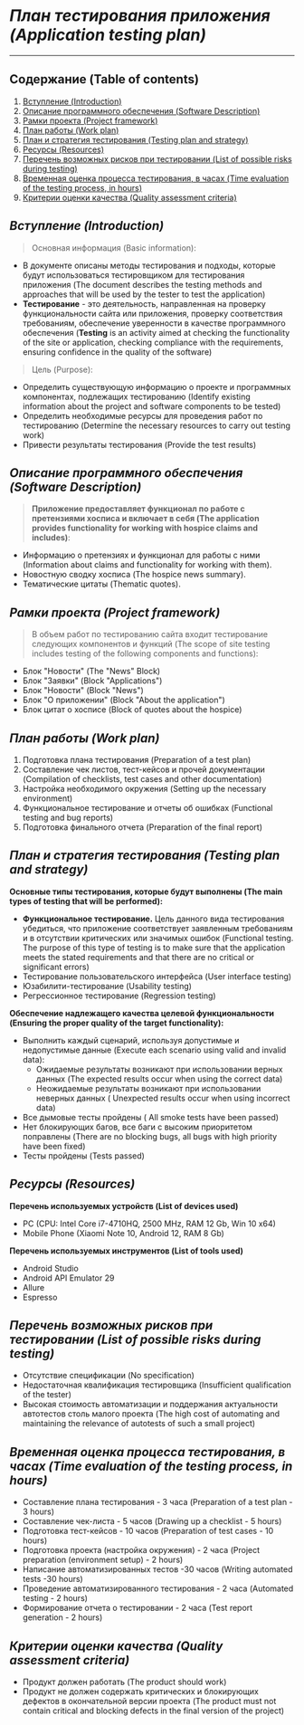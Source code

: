 # ***План тестирования приложения (Application testing plan)***
***
 
## Содержание (Table of contents)

1.  [Вступление (Introduction)](#Вступление-(Introduction))
2.  [Описание программного обеспечения (Software Description)](#Описание-программного-обеспечения-(Software-Description))
3.  [Рамки проекта (Project framework)](#Рамки-проекта-(Project-framework))
4.  [План работы (Work plan)](#План-работы-(Work-plan))
5.  [План и стратегия тестирования (Testing plan and strategy)](#План-и-стратегия-тестирования-(Testing-plan-and-strategy))
6.  [Ресурсы (Resources)](#Ресурсы-(Resources))
7.  [Перечень возможных рисков при тестировании (List of possible risks during testing)](#Перечень-возможных-рисков-при-тестировании-(List-of-possible-risks-uring-testing))
8.  [Временная оценка процесса тестирования, в часах (Time evaluation of the testing process, in hours)](#Временная-оценка-процесса-тестирования,-в-часах-(Time-evaluation-of-the-testing-process,-in-hours))
9.  [Критерии оценки качества (Quality assessment criteria)](#Критерии-оценки-качества-(Quality-assessment-criteria))

## ***Вступление (Introduction)*** 

> Основная информация (Basic information):

  * В документе описаны методы тестирования и подходы, которые будут использоваться тестировщиком для тестирования приложения (The document describes the testing methods and approaches that will be used by the tester to test the application)
  * **Тестирование** - это деятельность, направленная на проверку функциональности сайта или приложения, проверку соответствия требованиям, обеспечение уверенности в качестве программного обеспечения (**Testing** is an activity aimed at checking the functionality of the site or application, checking compliance with the requirements, ensuring confidence in the quality of the software) 

> Цель (Purpose):

*  Определить существующую информацию о проекте и программных компонентах, подлежащих тестированию (Identify existing information about the project and software components
   to be tested)
*  Определить необходимые ресурсы для проведения работ по тестированию (Determine the necessary resources to carry out testing work)
*  Привести результаты тестирования (Provide the test results)

## ***Описание программного обеспечения (Software Description)*** 

> **Приложение предоставляет функционал по работе с претензиями хосписа и включает в себя (The application provides functionality for working with hospice claims and includes)**:
* Информацию о претензиях и функционал для работы с ними (Information about claims and functionality for working with them).
* Новостную сводку хосписа (The hospice news summary).
* Тематические цитаты (Thematic quotes).

## ***Рамки проекта (Project framework)*** 

> В объем работ по тестированию сайта входит тестирование следующих
компонентов и функций (The scope of site testing includes testing of the following
components and functions):


- Блок "Новости" (The "News"
  Block)
- Блок "Заявки" (Block "Applications")
- Блок "Новости" (Block "News")
- Блок "О приложении" (Block "About the application")
- Блок цитат о хосписе (Block of quotes about the hospice)

## ***План работы (Work plan)*** 

1. Подготовка плана тестирования (Preparation of a test plan)
2. Составление чек листов, тест-кейсов и прочей документации (Compilation of checklists, test cases and other documentation)
3. Настройка необходимого окружения (Setting up the necessary environment)
4. Функциональное тестирование и отчеты об ошибках (Functional testing and bug reports)
5. Подготовка финального отчета (Preparation of the final report)

## ***План и стратегия тестирования (Testing plan and strategy)*** 

**Основные типы тестирования, которые будут выполнены (The main types of testing that will be performed):**
* **Функциональное тестирование.** Цель данного вида тестирования убедиться, что приложение соответствует заявленным требованиям и в отсутствии критических или значимых ошибок (Functional testing. The purpose of this type of testing is to make sure that the application meets the stated requirements and that there are no critical or significant errors)
* Тестирование пользовательского интерфейса (User interface testing)
* Юзабилити-тестирование (Usability testing)
* Регрессионное тестирование (Regression testing)


**Обеспечение надлежащего качества целевой функциональности (Ensuring the proper quality of the target functionality):**
* Выполнить каждый сценарий, используя допустимые и недопустимые
  данные (Execute each scenario using valid and invalid
  data):
  * Ожидаемые результаты возникают при использовании верных
    данных (The expected results occur when using the correct
    data)
  * Неожидаемые результаты возникают при использовании неверных
    данных ( Unexpected results occur when using incorrect
    data)
* Все дымовые тесты пройдены ( All smoke tests have been passed)
* Нет блокирующих багов, все баги с высоким приоритетом поправлены (There are no blocking bugs, all bugs with high priority have been fixed)
* Тесты пройдены (Tests passed)

## ***Ресурсы (Resources)***

**Перечень используемых устройств (List of devices used)**
 * PC (CPU: Intel Core i7-4710HQ, 2500 MHz, RAM 12 Gb, Win 10 x64)
 * Mobile Phone (Xiaomi Note 10, Android 12, RAM 8 Gb)

**Перечень используемых инструментов (List of tools used)**
 * Android Studio
 * Android API Emulator 29
 * Allure
 * Espresso 

## ***Перечень возможных рисков при тестировании (List of possible risks during testing)*** 

* Отсутствие спецификации (No specification)
* Недостаточная квалификация тестировщика (Insufficient qualification of the tester)
* Высокая стоимость автоматизации и поддержания актуальности автотестов столь малого проекта (The high cost of automating and maintaining the relevance of autotests of such a small project)

## ***Временная оценка процесса тестирования, в часах (Time evaluation of the testing process, in hours)*** 

* Составление плана тестирования - 3 часа (Preparation of a test plan - 3 hours)
* Составление чек-листа - 5 часов (Drawing up a checklist - 5 hours)
* Подготовка тест-кейсов - 10 часов (Preparation of test cases - 10 hours)
* Подготовка проекта (настройка окружения) - 2 часа (Project preparation (environment setup) - 2 hours)
* Написание автоматизированных тестов -30 часов (Writing automated tests -30 hours)
* Проведение автоматизированного тестирования - 2 часа (Automated testing - 2 hours)
* Формирование отчета о тестировании - 2 часа (Test report generation - 2 hours)

## ***Критерии оценки качества (Quality assessment criteria)***

* Продукт должен работать (The product should work)
* Продукт не должен содержать критических и блокирующих дефектов в окончательной версии проекта (The product must not contain critical and blocking defects in the final version of the project)

